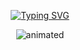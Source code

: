 <p align="center">
  <a href="https://git.io/typing-svg"><img src="https://readme-typing-svg.demolab.com?font=Fira+Code&duration=7000&pause=1000&color=199F13&center=true&width=450&lines=Hi%2C+Welcome+To+My+Github+Profile." alt="Typing SVG" /></a>
 </p>

<p align="center">
  <img src="retro_pc.gif" alt="animated" />
</p>
